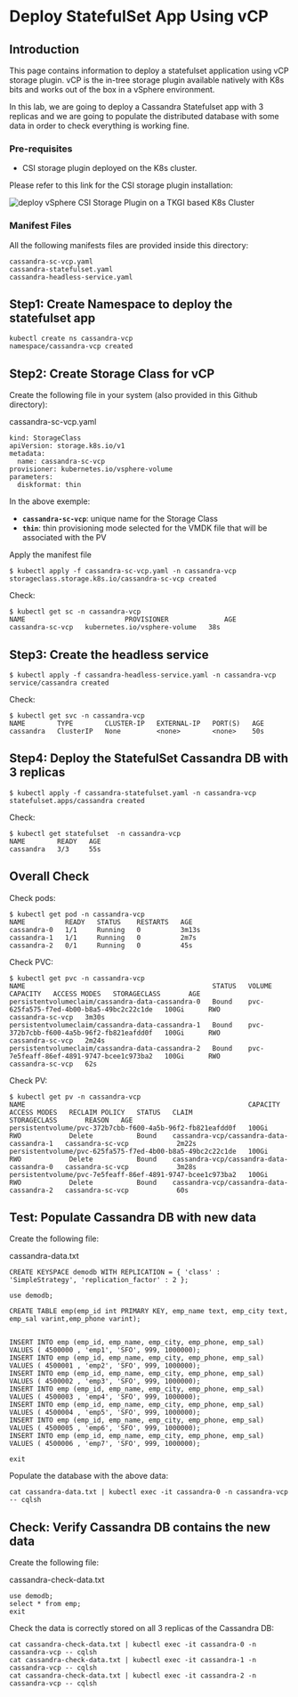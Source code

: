 # Deploy StatefulSet App Using vCP

## Introduction

This page contains information to deploy a statefulset application using vCP storage plugin.
vCP is the in-tree storage plugin available natively with K8s bits and works out of the box in a vSphere environment.

In this lab, we are going to deploy a Cassandra Statefulset app with 3 replicas and we are going to populate the distributed database with some data in order to check everything is working fine.


### Pre-requisites

- CSI storage plugin deployed on the K8s cluster.

Please refer to this link for the CSI storage plugin installation:

![deploy vSphere CSI Storage Plugin on a TKGI based K8s Cluster](https://github.com/ModernAppsNinja/TkgiPocTestPlan_TI5008/tree/master/Storage/deploy%20CSI%20Storage%20Plugin)


### Manifest Files

All the following manifests files are provided inside this directory:

    cassandra-sc-vcp.yaml
    cassandra-statefulset.yaml
    cassandra-headless-service.yaml


## Step1: Create Namespace to deploy the statefulset app

```
kubectl create ns cassandra-vcp
namespace/cassandra-vcp created
```

## Step2: Create Storage Class for vCP

Create the following file in your system (also provided in this Github directory):

cassandra-sc-vcp.yaml
```
kind: StorageClass
apiVersion: storage.k8s.io/v1
metadata:
  name: cassandra-sc-vcp
provisioner: kubernetes.io/vsphere-volume
parameters:
  diskformat: thin
```

In the above exemple:

- **`cassandra-sc-vcp`**: unique name for the Storage Class
- **`thin`**: thin provisioning mode selected for the VMDK file that will be associated with the PV



Apply the manifest file
```
$ kubectl apply -f cassandra-sc-vcp.yaml -n cassandra-vcp
storageclass.storage.k8s.io/cassandra-sc-vcp created
```

Check:
```
$ kubectl get sc -n cassandra-vcp
NAME                         PROVISIONER              AGE
cassandra-sc-vcp   kubernetes.io/vsphere-volume   38s
```



## Step3: Create the headless service

```
$ kubectl apply -f cassandra-headless-service.yaml -n cassandra-vcp
service/cassandra created
```

Check:
```
$ kubectl get svc -n cassandra-vcp
NAME        TYPE        CLUSTER-IP   EXTERNAL-IP   PORT(S)   AGE
cassandra   ClusterIP   None         <none>        <none>    50s
```

## Step4: Deploy the StatefulSet Cassandra DB with 3 replicas

```
$ kubectl apply -f cassandra-statefulset.yaml -n cassandra-vcp
statefulset.apps/cassandra created
```

Check:
```
$ kubectl get statefulset  -n cassandra-vcp
NAME        READY   AGE
cassandra   3/3     55s
```


## Overall Check

Check pods:

```
$ kubectl get pod -n cassandra-vcp
NAME          READY   STATUS    RESTARTS   AGE
cassandra-0   1/1     Running   0          3m13s
cassandra-1   1/1     Running   0          2m7s
cassandra-2   0/1     Running   0          45s
```

Check PVC:

```
$ kubectl get pvc -n cassandra-vcp
NAME                                               STATUS   VOLUME                                     CAPACITY   ACCESS MODES   STORAGECLASS       AGE
persistentvolumeclaim/cassandra-data-cassandra-0   Bound    pvc-625fa575-f7ed-4b00-b8a5-49bc2c22c1de   100Gi      RWO            cassandra-sc-vcp   3m30s
persistentvolumeclaim/cassandra-data-cassandra-1   Bound    pvc-372b7cbb-f600-4a5b-96f2-fb821eafdd0f   100Gi      RWO            cassandra-sc-vcp   2m24s
persistentvolumeclaim/cassandra-data-cassandra-2   Bound    pvc-7e5feaff-86ef-4891-9747-bcee1c973ba2   100Gi      RWO            cassandra-sc-vcp   62s
```

Check PV:

```
$ kubectl get pv -n cassandra-vcp
NAME                                                        CAPACITY   ACCESS MODES   RECLAIM POLICY   STATUS   CLAIM                                      STORAGECLASS       REASON   AGE
persistentvolume/pvc-372b7cbb-f600-4a5b-96f2-fb821eafdd0f   100Gi      RWO            Delete           Bound    cassandra-vcp/cassandra-data-cassandra-1   cassandra-sc-vcp            2m22s
persistentvolume/pvc-625fa575-f7ed-4b00-b8a5-49bc2c22c1de   100Gi      RWO            Delete           Bound    cassandra-vcp/cassandra-data-cassandra-0   cassandra-sc-vcp            3m28s
persistentvolume/pvc-7e5feaff-86ef-4891-9747-bcee1c973ba2   100Gi      RWO            Delete           Bound    cassandra-vcp/cassandra-data-cassandra-2   cassandra-sc-vcp            60s
```


## Test: Populate Cassandra DB with new data

Create the following file:

cassandra-data.txt
```
CREATE KEYSPACE demodb WITH REPLICATION = { 'class' : 'SimpleStrategy', 'replication_factor' : 2 };

use demodb;

CREATE TABLE emp(emp_id int PRIMARY KEY, emp_name text, emp_city text, emp_sal varint,emp_phone varint);


INSERT INTO emp (emp_id, emp_name, emp_city, emp_phone, emp_sal) VALUES ( 4500000 , 'emp1', 'SFO', 999, 1000000);
INSERT INTO emp (emp_id, emp_name, emp_city, emp_phone, emp_sal) VALUES ( 4500001 , 'emp2', 'SFO', 999, 1000000);
INSERT INTO emp (emp_id, emp_name, emp_city, emp_phone, emp_sal) VALUES ( 4500002 , 'emp3', 'SFO', 999, 1000000);
INSERT INTO emp (emp_id, emp_name, emp_city, emp_phone, emp_sal) VALUES ( 4500003 , 'emp4', 'SFO', 999, 1000000);
INSERT INTO emp (emp_id, emp_name, emp_city, emp_phone, emp_sal) VALUES ( 4500004 , 'emp5', 'SFO', 999, 1000000);
INSERT INTO emp (emp_id, emp_name, emp_city, emp_phone, emp_sal) VALUES ( 4500005 , 'emp6', 'SFO', 999, 1000000);
INSERT INTO emp (emp_id, emp_name, emp_city, emp_phone, emp_sal) VALUES ( 4500006 , 'emp7', 'SFO', 999, 1000000);

exit
```

Populate the database with the above data:
```
cat cassandra-data.txt | kubectl exec -it cassandra-0 -n cassandra-vcp -- cqlsh
```

## Check: Verify Cassandra DB contains the new data

Create the following file:

cassandra-check-data.txt
```
use demodb;
select * from emp;
exit
```

Check the data is correctly stored on all 3 replicas of the Cassandra DB:

```
cat cassandra-check-data.txt | kubectl exec -it cassandra-0 -n cassandra-vcp -- cqlsh
cat cassandra-check-data.txt | kubectl exec -it cassandra-1 -n cassandra-vcp -- cqlsh
cat cassandra-check-data.txt | kubectl exec -it cassandra-2 -n cassandra-vcp -- cqlsh
```